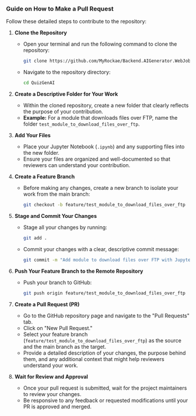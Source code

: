 ### Guide on How to Make a Pull Request

Follow these detailed steps to contribute to the repository:

1. **Clone the Repository**  
   - Open your terminal and run the following command to clone the repository:  
     ```bash
     git clone https://github.com/MyRockae/Backend.AIGenerator.WebJob.git
     ```
   - Navigate to the repository directory:  
     ```bash
     cd QuizGenAI
     ```

2. **Create a Descriptive Folder for Your Work**  
   - Within the cloned repository, create a new folder that clearly reflects the purpose of your contribution.  
   - **Example:** For a module that downloads files over FTP, name the folder `test_module_to_download_files_over_ftp`.

3. **Add Your Files**  
   - Place your Jupyter Notebook (`.ipynb`) and any supporting files into the new folder.  
   - Ensure your files are organized and well-documented so that reviewers can understand your contribution.

4. **Create a Feature Branch**  
   - Before making any changes, create a new branch to isolate your work from the main branch:  
     ```bash
     git checkout -b feature/test_module_to_download_files_over_ftp
     ```

5. **Stage and Commit Your Changes**  
   - Stage all your changes by running:  
     ```bash
     git add .
     ```
   - Commit your changes with a clear, descriptive commit message:  
     ```bash
     git commit -m "Add module to download files over FTP with Jupyter Notebook implementation"
     ```

6. **Push Your Feature Branch to the Remote Repository**  
   - Push your branch to GitHub:  
     ```bash
     git push origin feature/test_module_to_download_files_over_ftp
     ```

7. **Create a Pull Request (PR)**  
   - Go to the GitHub repository page and navigate to the "Pull Requests" tab.
   - Click on "New Pull Request."
   - Select your feature branch (`feature/test_module_to_download_files_over_ftp`) as the source and the main branch as the target.
   - Provide a detailed description of your changes, the purpose behind them, and any additional context that might help reviewers understand your work.

8. **Wait for Review and Approval**  
   - Once your pull request is submitted, wait for the project maintainers to review your changes.
   - Be responsive to any feedback or requested modifications until your PR is approved and merged.
